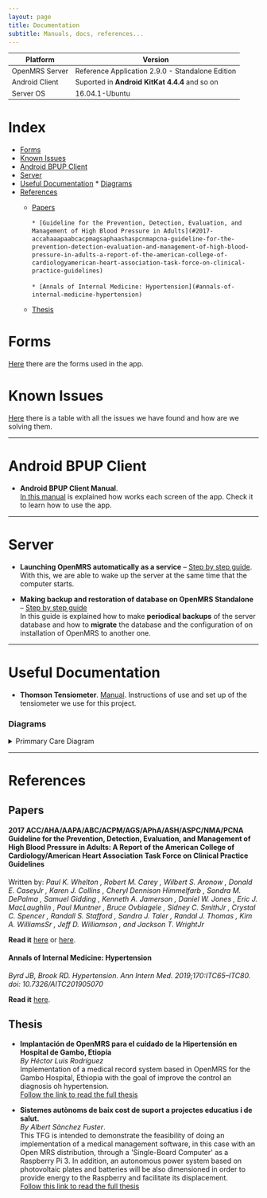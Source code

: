 ```yaml
---
layout: page
title: Documentation
subtitle: Manuals, docs, references...
---
```


| Platform       | Version                                          |
|----------------|--------------------------------------------------|
| OpenMRS Server | Reference Application 2.9.0 - Standalone Edition |
| Android Client | Suported in **Android KitKat 4.4.4** and so on   |
| Server OS      | 16.04.1-Ubuntu                                   |

# Index
* [Forms](#forms)
* [Known Issues](#known-issues)
* [Android BPUP Client](#android-bpup-client)
* [Server](#server)
* [Useful Documentation](#useful-documentation)
      * [Diagrams](#diagrams)
* [References](#references)
   * [Papers](#papers)

         * [Guideline for the Prevention, Detection, Evaluation, and Management of High Blood Pressure in Adults](#2017-accahaaapaabcacpmagsaphaashaspcnmapcna-guideline-for-the-prevention-detection-evaluation-and-management-of-high-blood-pressure-in-adults-a-report-of-the-american-college-of-cardiologyamerican-heart-association-task-force-on-clinical-practice-guidelines)

         * [Annals of Internal Medicine: Hypertension](#annals-of-internal-medicine-hypertension)

   * [Thesis](#thesis)


# Forms
[Here](https://drive.google.com/open?id=1uL7pqbmKpEnP0hshnlJCVDXIRYqTxl3zuEmxCp5NCGE) there are the forms used in the app.

# Known Issues  

[Here](https://docs.google.com/spreadsheets/d/1RbZAtD-T_CTOZewnHfwPDXLW8bAy1uB9Ph_4KPlO2Wc/edit?usp=sharing) there is a table with all the issues we have found and how are we solving them.

---

# Android BPUP Client

* **Android BPUP Client Manual**.  
[In this manual](https://drive.google.com/open?id=1kS5_ZDFhlJuM9JBNr77AnYUAeDujhYd7GBUKpKNpmpQ) is explained how works each screen of the app. Check it to learn how to use the app.

---

# Server

* **Launching OpenMRS automatically as a service** – [Step  by step guide](https://wiki.openmrs.org/display/docs/Launching+OpenMRS+automatically+as+a+service).  
With this, we are able to wake up the server at the same time that the computer starts.

* **Making backup and restoration of database on OpenMRS Standalone** – [Step by step guide](https://wiki.openmrs.org/display/docs/Making+backup+and+restoration+of+database+on+OpenMRS+Standalone)  
In this guide is explained how to make **periodical backups** of the server database and how to **migrate** the database and the configuration of on installation of OpenMRS to another one.

---

# Useful Documentation

* **Thomson Tensiometer**. [Manual](https://drive.google.com/open?id=1aULrjyxg7zmFnRKmwuDnOWg3dCPtRMvS). Instructions of use and set up of the tensiometer we use for this project.

### Diagrams

<details close>
<summary>Primmary Care Diagram</summary>
<br>
<img src="/img/atencio-primaria.png" alt="Primmary Care Diagram">
</details>

---
# References

## Papers

#### 2017 ACC/AHA/AAPA/ABC/ACPM/AGS/APhA/ASH/ASPC/NMA/PCNA Guideline for the Prevention, Detection, Evaluation, and Management of High Blood Pressure in Adults: A Report of the American College of Cardiology/American Heart Association Task Force on Clinical Practice Guidelines

Written by: _Paul K. Whelton , Robert M. Carey , Wilbert S. Aronow , Donald E. CaseyJr , Karen J. Collins , Cheryl Dennison Himmelfarb , Sondra M. DePalma , Samuel Gidding , Kenneth A. Jamerson , Daniel W. Jones , Eric J. MacLaughlin , Paul Muntner , Bruce Ovbiagele , Sidney C. SmithJr , Crystal C. Spencer , Randall S. Stafford , Sandra J. Taler , Randal J. Thomas , Kim A. WilliamsSr , Jeff D. Williamson , and Jackson T. WrightJr_

**Read it** [here](https://www.ahajournals.org/doi/pdf/10.1161/HYP.0000000000000065) or [here](/downloadable/HYP.0000000000000065.pdf).

#### Annals of Internal Medicine: Hypertension
_Byrd JB, Brook RD. Hypertension. Ann Intern Med. 2019;170:ITC65–ITC80. doi: 10.7326/AITC201905070_

**Read it** [here](https://annals.org/aim/article-abstract/2732793/hypertension).





## Thesis

* **Implantación de OpenMRS para el cuidado de la Hipertensión en Hospital de Gambo, Etiopía**  
_By Héctor Luis Rodríguez_  
Implementation of a medical record system based in OpenMRS for the Gambo Hospital, Ethiopia with the goal of improve the control an diagnosis oh hypertension.  
[Follow the link to read the full thesis](https://drive.google.com/open?id=1vP44mb9X72WgNB7C8yirA55hONjVGuPd)


* **Sistemes autònoms de baix cost de suport a projectes educatius i de salut.**  
_By Albert Sànchez Fuster_.  
This TFG is intended to demonstrate the feasibility of doing an implementation of a medical
management software, in this case with an Open MRS distribution, through a 'Single-Board Computer' as a Raspberry Pi 3. In addition, an autonomous power system based on photovoltaic plates and batteries will be also dimensioned in order to provide energy to the Raspberry and facilitate its displacement.  
[Follow this link to read the full thesis](https://drive.google.com/open?id=1b_ZEKMHCVC6q4kkD5gAIJcRQioz4sE0X)
